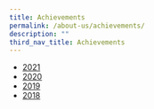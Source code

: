 ```yaml
---
title: Achievements
permalink: /about-us/achievements/
description: ""
third_nav_title: Achievements
---
```

*   [2021](/about-us/achievements/2021)
*   [2020](/about-us/achievements/2020)
*   [2019](/about-us/achievements/2019)
*   [2018](/about-us/achievements/2018)